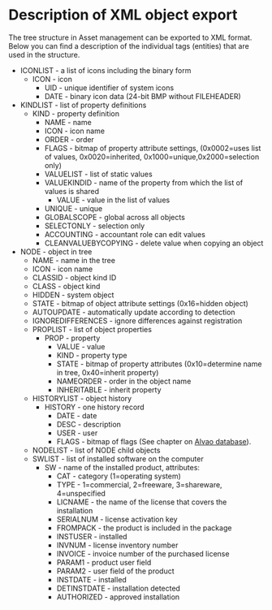 # Description of XML object export
      
The tree structure in Asset management can be exported to XML format. Below you can find a description of the individual tags (entities) that are used in the structure.
     
- ICONLIST - a list of icons including the binary form
    - ICON - icon
        - UID - unique identifier of system icons
        - DATE - binary icon data (24-bit BMP without FILEHEADER)
- KINDLIST - list of property definitions
    - KIND - property definition
        - NAME - name
        - ICON - icon name
        - ORDER - order
        - FLAGS - bitmap of property attribute settings, (0x0002=uses list of values, 0x0020=inherited, 0x1000=unique,0x2000=selection only)
        - VALUELIST - list of static values
        - VALUEKINDID - name of the property from which the list of values is shared
            - VALUE - value in the list of values
        - UNIQUE - unique
        - GLOBALSCOPE - global across all objects
        - SELECTONLY - selection only
        - ACCOUNTING - accountant role can edit values
        - CLEANVALUEBYCOPYING - delete value when copying an object
- NODE - object in tree
    - NAME - name in the tree
    - ICON - icon name
    - CLASSID - object kind ID
    - CLASS - object kind
    - HIDDEN - system object
    - STATE - bitmap of object attribute settings (0x16=hidden object)
    - AUTOUPDATE - automatically update according to detection
    - IGNOREDIFFERENCES - ignore differences against registration
    - PROPLIST - list of object properties
        - PROP - property
            - VALUE - value
            - KIND - property type
            - STATE - bitmap of property attributes (0x10=determine name in tree, 0x40=inherit property)
            - NAMEORDER - order in the object name
            - INHERITABLE - inherit property
    - HISTORYLIST - object history
        - HISTORY - one history record
            - DATE - date
            - DESC - description
            - USER - user
            - FLAGS - bitmap of flags (See chapter on [Alvao database](database)).
    - NODELIST - list of NODE child objects
    - SWLIST - list of installed software on the computer
        - SW - name of the installed product, attributes:
            - CAT - category (1=operating system)
            - TYPE - 1=commercial, 2=freeware, 3=shareware, 4=unspecified
            - LICNAME - the name of the license that covers the installation
            - SERIALNUM - license activation key
            - FROMPACK - the product is included in the package
            - INSTUSER - installed
            - INVNUM - license inventory number
            - INVOICE - invoice number of the purchased license
            - PARAM1 - product user field
            - PARAM2 - user field of the product
            - INSTDATE - installed
            - DETINSTDATE - installation detected
            - AUTHORIZED - approved installation
